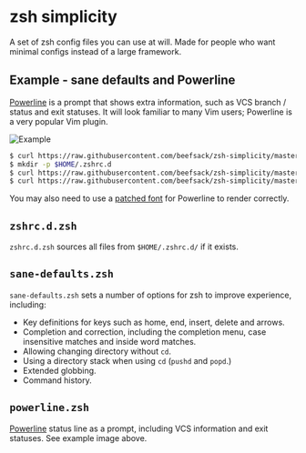 # zsh simplicity

A set of zsh config files you can use at will. Made for people who want minimal configs instead of a large framework.

## Example - sane defaults and Powerline

[Powerline](https://github.com/powerline/powerline) is a prompt that shows extra information, such as VCS branch / status and exit statuses.  It will look familiar to many Vim users; Powerline is a very popular Vim plugin.

![Example](http://i.imgur.com/vgybcxF.png)

```bash
$ curl https://raw.githubusercontent.com/beefsack/zsh-simplicity/master/zshrc.d.zsh > $HOME/.zshrc
$ mkdir -p $HOME/.zshrc.d
$ curl https://raw.githubusercontent.com/beefsack/zsh-simplicity/master/sane-defaults.zsh > $HOME/.zshrc.d/
$ curl https://raw.githubusercontent.com/beefsack/zsh-simplicity/master/powerline.zsh > $HOME/.zshrc.d/
```

You may also need to use a [patched font](https://github.com/powerline/fonts) for Powerline to render correctly.

## `zshrc.d.zsh`

`zshrc.d.zsh` sources all files from `$HOME/.zshrc.d/` if it exists.

## `sane-defaults.zsh`

`sane-defaults.zsh` sets a number of options for zsh to improve experience, including:

* Key definitions for keys such as home, end, insert, delete and arrows.
* Completion and correction, including the completion menu, case insensitive matches and inside word matches.
* Allowing changing directory without `cd`.
* Using a directory stack when using `cd` (`pushd` and `popd`.)
* Extended globbing.
* Command history.

## `powerline.zsh`

[Powerline](https://github.com/powerline/powerline) status line as a prompt, including VCS information and exit statuses.  See example image above.
